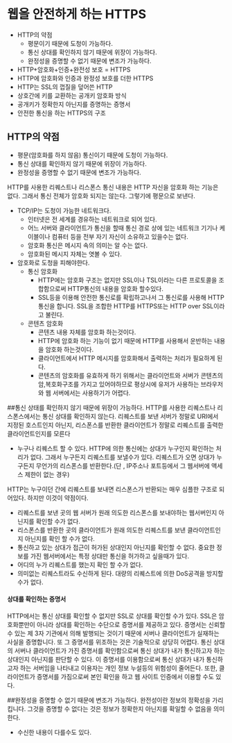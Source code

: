 # 웹을 안전하게 하는 HTTPS

- HTTP의 약점
    - 평문이기 때문에 도청이 가능하다.
    - 통신 상대를 확인하지 않기 때문에 위장이 가능하다.
    - 완정성을 증명할 수 없기 때문에 변조가 가능하다.
- HTTP+암호화+인증+완전성 보호 = HTTPS
- HTTP에 암호화와 인증과 완정성 보호를 더한 HTTPS
- HTTP는 SSL의 껍질을 덮어쓴 HTTP
- 상호간에 키를 교환하는 공개키 암호화 방식
- 공개키가 정확한지 아닌지를 증명하는 증명서
- 안전한 통신을 하는 HTTPS의 구조



## HTTP의 약점

- 평문(암호화를 하지 않음) 통신이기 때문에 도청이 가능하다.
- 통신 상대를 확인하지 않기 때문에 위장이 가능하다.
- 완정성을 증명할 수 없기 때문에 변조가 가능하다.

HTTP를 사용한 리퀘스트나 리스폰스 통신 내용은 HTTP 자신을 암호화 하는 기능은 없다.
그래서 통신 전체가 암호화 되지는 않는다. 그렇기에 평문으로 보낸다.

- TCP/IP는 도청이 가능한 네트워크다.
    - 인터넷은 전 세계를 경유하는 네트워크로 되어 있다.
    - 어느 서버와 클라이언트가 통신을 할때 통신 경로 상에 있는 네트워크 기기나 케이블이나 컴퓨터 등을 전부 자기 자신이 소유하고 있을수는 없다.
    - 암호화 통신은 메시지 속의 의미는 알 수는 없다.
    - 암호화된 메시지 자체는 엿볼 수 있다.
- 암호화로 도청을 피해야한다.
    - 통신 암호화
        - HTTP에는 암호화 구조는 없지만 SSL이나 TSL이라는 다른 프로토콜을 조합함으로써 HTTP통신의 내용을 암호화 할수있다.
        - SSL등을 이용해 안전한 통신로를 확립하고나서 그 통신로를 사용해 HTTP통신을 합니다. SSL을 조합한 HTTP를 HTTPS또는 HTTP over SSL이라고 불린다.
    - 콘텐츠 암호화    
        - 콘텐츠 내용 자체를 암호화 하는것이다.
        - HTTP에 암호화 하는 기능이 없기 때문에 HTTP를 사용해서 운반하는 내용을 암호화 하는것이다.
        - 클라이언트에서 HTTP 메시지를 암호화해서 출력하는 처리가 필요하게 된다.
        - 콘텐츠의 암호화를 유효하게 하기 위해서는 클라이언트와 서버가 콘텐츠의 암,복호화구조를 가지고 있어야하므로 평상시에 유저가
         사용하는 브라우저와 웹 서버에서는 사용하기가 어렵다.
 
 ##통신 상태를 확인하지 않기 때문에 위장이 가능하다. 
 HTTP를 사용한 리퀘스트나 리스폰스에서는 통신 상대를 확인하지 않는다. 리퀘스트를 보낸 서버가 정말로 URI에서 지정된 호스트인지 아닌지,
 리스폰스를 반환한 클라이언트가 정말로 리퀘스트를 출력한 클라이언트인지를 모른다
 
 - 누구나 리퀘스트 할 수 있다.
 HTTP에 의한 통신에는 상대가 누구인지 확인하는 처리가 없다. 그래서 누구든지 리퀘스트를 보낼수가 있다.
 리퀘스트가 오면 상대가 누구든지 무언가의 리스폰스를 반환한다.(단 , IP주소나 포트등에서 그 웹서버에 액세스 제한이 없는 경우)
 
 HTTP는 누구이던 간에 리퀘스트를 보내면 리스폰스가 반환되는 매우 심플한 구조로 되어있다. 하지만 이것이 약점이다.
 - 리퀘스트를 보낸 곳의 웹 서버가 원래 의도한 리스폰스를 보내야하는 웹서버인지 아닌지를 확인할 수가 없다.
 - 리스폰스를 반환한 곳의 클라이언트가 원래 의도한 리퀘스트를 보낸 클라이언트인지 아닌지를 확인 할 수가 없다.
 - 통신하고 있는 상대가 접근이 허가된 상대인지 아닌지를 확인할 수 없다. 중요한 정보를 가진 웹서버에서는 특정
 상대만 통신을 허가하고 싶을때가 있다.
 - 어디의 누가 리퀘스트를 했는지 확인 할 수가 없다.
 - 의미없는 리퀘스트라도 수신하게 된다. 대량의 리퀘스트에 의한 DoS공격을 방지할 수가 없다.
 
 
 #### 상대를 확인하는 증명서
 HTTP에서는 통신 상대를 확인할 수 없지만 SSL로 상대를 확인할 수가 있다. SSL은 암호화뿐만이 아니라 상대를 확인하는 수단으로
 증명서를 제공하고 있다.
 증명서는 신뢰할 수 있는 제 3자 기관에서 의해 발행되는 것이기 때문에 서버나 클라이언트가 실재하는 사실을 증명합니다.
 또 그 증명서를 위조하는 것은 기술적으로 상당히 어렵다. 통신 상대의 서버나 클라이언트가 가진 증명서를 확인함으로써 통신 상대가
 내가 통신하고자 하는 상대인지 아닌지를 판단할 수 있다.
 이 증명서를 이용함으로써 통신 상대가 내가 통신하고자 하는 서버임을 나타내고 이용자는 개인 정보 누설등의 위험성이 줄어든다.
 또한, 클라이언트가 증명서를 가짐으로써 본인 확인을 하고 웹 사이트 인증에서 이용할 수도 있다.
 
 ##완정성을 증명할 수 없기 때문에 변조가 가능하다.
 완전성이란 정보의 정확성을 가리킵니다. 그것을 증명할 수 없다는 것은 정보가 정확한지 아닌지를 확일할 수 없음을 의미한다.
 
 - 수신한 내용이 다를수도 있다.
 